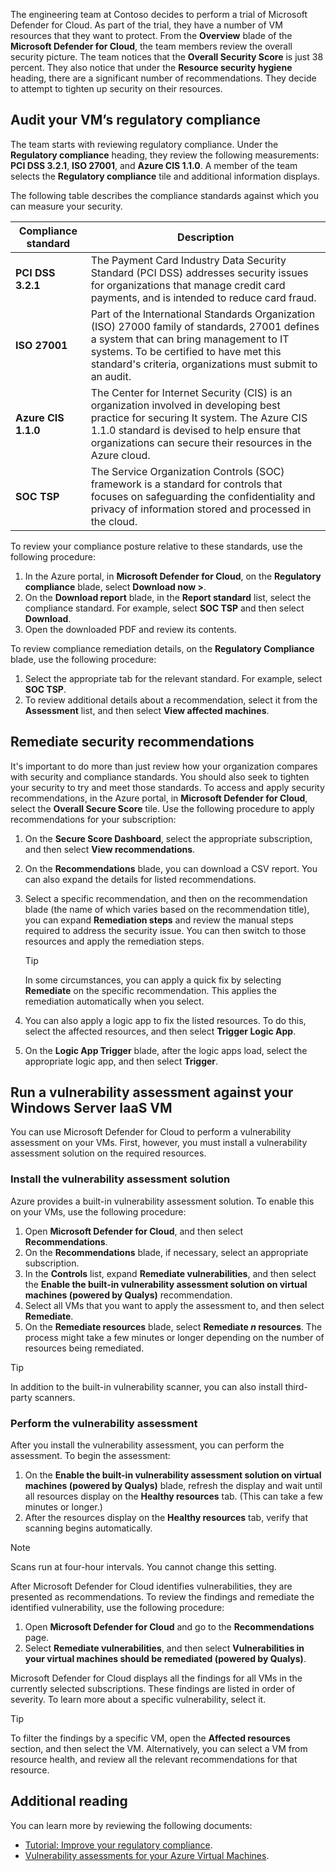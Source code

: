 The engineering team at Contoso decides to perform a trial of Microsoft Defender for Cloud. As part of the trial, they have a number of VM resources that they want to protect. From the **Overview** blade of the **Microsoft Defender for Cloud**, the team members review the overall security picture. The team notices that the **Overall Security Score** is just 38 percent. They also notice that under the **Resource security hygiene** heading, there are a significant number of recommendations. They decide to attempt to tighten up security on their resources.

## Audit your VM’s regulatory compliance

The team starts with reviewing regulatory compliance. Under the **Regulatory compliance** heading, they review the following measurements: **PCI DSS 3.2.1**, **ISO 27001**, and **Azure CIS 1.1.0**. A member of the team selects the **Regulatory compliance** tile and additional information displays.

The following table describes the compliance standards against which you can measure your security.  

|Compliance standard|Description|
|-------------------|-----------|
|**PCI DSS 3.2.1**|The Payment Card Industry Data Security Standard (PCI DSS) addresses security issues for organizations that manage credit card payments, and is intended to reduce card fraud.|
|**ISO 27001**|Part of the International Standards Organization (ISO) 27000 family of standards, 27001 defines a system that can bring management to IT systems. To be certified to have met this standard's criteria, organizations must submit to an audit.|
|**Azure CIS 1.1.0**|The Center for Internet Security (CIS) is an organization involved in developing best practice for securing It system. The Azure CIS 1.1.0 standard is devised to help ensure that organizations can secure their resources in the Azure cloud.|
|**SOC TSP**|The Service Organization Controls (SOC) framework is a standard for controls that focuses on safeguarding the confidentiality and privacy of information stored and processed in the cloud.|

To review your compliance posture relative to these standards, use the following procedure:

1. In the Azure portal, in **Microsoft Defender for Cloud**, on the **Regulatory compliance** blade, select **Download now >**.
2. On the **Download report** blade, in the **Report standard** list, select the compliance standard. For example, select **SOC TSP** and then select **Download**.
3. Open the downloaded PDF and review its contents.

To review compliance remediation details, on the **Regulatory Compliance** blade, use the following procedure:

1. Select the appropriate tab for the relevant standard. For example, select **SOC TSP**.
2. To review additional details about a recommendation, select it from the **Assessment** list, and then select **View affected machines**.

## Remediate security recommendations

It's important to do more than just review how your organization compares with security and compliance standards. You should also seek to tighten your security to try and meet those standards. To access and apply security recommendations, in the Azure portal, in **Microsoft Defender for Cloud**, select the **Overall Secure Score** tile. Use the following procedure to apply recommendations for your subscription:

1. On the **Secure Score Dashboard**, select the appropriate subscription, and then select **View recommendations**.
2. On the **Recommendations** blade, you can download a CSV report. You can also expand the details for listed recommendations.
3. Select a specific recommendation, and then on the recommendation blade (the name of which varies based on the recommendation title), you can expand **Remediation steps** and review the manual steps required to address the security issue. You can then switch to those resources and apply the remediation steps.

    > [!TIP]
    > In some circumstances, you can apply a quick fix by selecting **Remediate** on the specific recommendation. This applies the remediation automatically when you select.

4. You can also apply a logic app to fix the listed resources. To do this, select the affected resources, and then select **Trigger Logic App**.
5. On the **Logic App Trigger** blade, after the logic apps load, select the appropriate logic app, and then select **Trigger**.

## Run a vulnerability assessment against your Windows Server IaaS VM

You can use Microsoft Defender for Cloud to perform a vulnerability assessment on your VMs. First, however, you must install a vulnerability assessment solution on the required resources.

### Install the vulnerability assessment solution

Azure provides a built-in vulnerability assessment solution. To enable this on your VMs, use the following procedure:

1. Open  **Microsoft Defender for Cloud**, and then select **Recommendations**.
2. On the **Recommendations** blade, if necessary, select an appropriate subscription.
3. In the **Controls** list, expand **Remediate vulnerabilities**, and then select the **Enable the built-in vulnerability assessment solution on virtual machines (powered by Qualys)** recommendation.
4. Select all VMs that you want to apply the assessment to, and then select **Remediate**.
5. On the **Remediate resources** blade, select **Remediate *n* resources**. The process might take a few minutes or longer depending on the number of resources being remediated.

> [!TIP]
> In addition to the built-in vulnerability scanner, you can also install third-party scanners.

### Perform the vulnerability assessment

After you install the vulnerability assessment, you can perform the assessment. To begin the assessment:

1. On the **Enable the built-in vulnerability assessment solution on virtual machines (powered by Qualys)** blade, refresh the display and wait until all resources display on the **Healthy resources** tab. (This can take a few minutes or longer.)
2. After the resources display on the **Healthy resources** tab, verify that scanning begins automatically.

> [!NOTE]
> Scans run at four-hour intervals. You cannot change this setting.

After Microsoft Defender for Cloud identifies vulnerabilities, they are presented as recommendations. To review the findings and remediate the identified vulnerability, use the following procedure:

1. Open **Microsoft Defender for Cloud** and go to the **Recommendations** page.
2. Select **Remediate vulnerabilities**, and then select **Vulnerabilities in your virtual machines should be remediated (powered by Qualys)**.

Microsoft Defender for Cloud displays all the findings for all VMs in the currently selected subscriptions. These findings are listed in order of severity. To learn more about a specific vulnerability, select it.

> [!TIP]
> To filter the findings by a specific VM, open the **Affected resources** section, and then select the VM. Alternatively, you can select a VM from resource health, and review all the relevant recommendations for that resource.

## Additional reading

You can learn more by reviewing the following documents:

- [Tutorial: Improve your regulatory compliance](https://aka.ms/improve-regulatory-compliance?azure-portal=true).
- [Vulnerability assessments for your Azure Virtual Machines](https://aka.ms/vulnerability-assessment-recommendations?azure-portal=true).
